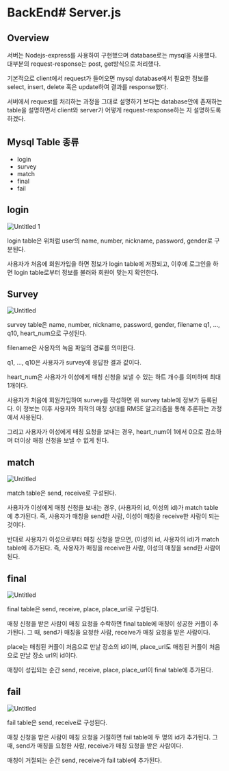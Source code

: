 # BackEnd# Server.js

## Overview

서버는 Nodejs-express를 사용하여 구현했으며 database로는 mysql을 사용했다. 대부분의 request-response는 post, get방식으로 처리했다. 

기본적으로 client에서 request가 들어오면 mysql database에서 필요한 정보를 select, insert, delete 혹은 update하여 결과를 response했다. 

서버에서 request를 처리하는 과정을 그대로 설명하기 보다는 database안에 존재하는 table을 설명하면서 client와 server가 어떻게 request-response하는 지 설명하도록 하겠다.

## Mysql Table 종류

- login
- survey
- match
- final
- fail

## login

![Untitled 1](https://user-images.githubusercontent.com/81549602/148946553-9aafd2d8-b408-4d0c-99f6-aee788558121.png)


login table은 위처럼 user의 name, number, nickname, password, gender로 구분된다. 

사용자가 처음에 회원가입을 하면 정보가 login table에 저장되고, 이후에 로그인을 하면 login table로부터 정보를 불러와 회원이 맞는지 확인한다. 

## Survey

![Untitled](Server%20js%20086c52b473914607a1c607714dda9776/Untitled%201.png)

survey table은 name, number, nickname, password, gender, filename q1, ..., q10, heart_num으로 구성된다.

filename은 사용자의 녹음 파일의 경로를 의미한다.

q1, ..., q10은 사용자가 survey에 응답한 결과 값이다.

heart_num은 사용자가 이성에게 매칭 신청을 보낼 수 있는 하트 개수를 의미하며 최대 1개이다.

사용자가 처음에 회원가입하여 survey를 작성하면 위 survey table에 정보가 등록된다. 이 정보는 이후 사용자와 최적의 매칭 상대를 RMSE 알고리즘을 통해 추론하는 과정에서 사용된다.

그리고 사용자가 이성에게 매칭 요청을 보내는 경우, heart_num이 1에서 0으로 감소하며 더이상 매칭 신청을 보낼 수 없게 된다.

## match

![Untitled](Server%20js%20086c52b473914607a1c607714dda9776/Untitled%202.png)

match table은 send, receive로 구성된다. 

사용자가 이성에게 매칭 신청을 보내는 경우, (사용자의 id, 이성의 id)가 match table에 추가된다. 즉, 사용자가 매칭을 send한 사람, 이성이 매칭을 receive한 사람이 되는 것이다.

반대로 사용자가 이성으로부터 매칭 신청을 받으면, (이성의 id, 사용자의 id)가 match table에 추가된다. 즉, 사용자가 매칭을 receive한 사람, 이성의 매칭을 send한 사람이 된다.

## final

![Untitled](Server%20js%20086c52b473914607a1c607714dda9776/Untitled%203.png)

final table은 send, receive, place, place_url로 구성된다.

매칭 신청을 받은 사람이 매칭 요청을 수락하면 final table에 매칭이 성공한 커플이 추가된다. 그 때, send가 매칭을 요청한 사람, receive가 매칭 요청을 받은 사람이다. 

place는 매칭된 커플이 처음으로 만날 장소의 id이며, place_url도 매칭된 커플이 처음으로 만날 장소 url의 id이다.

매칭이 성립되는 순간 send, receive, place, place_url이 final table에 추가된다.

## fail

![Untitled](Server%20js%20086c52b473914607a1c607714dda9776/Untitled%204.png)

fail table은 send, receive로 구성된다.

매칭 신청을 받은 사람이 매칭 요청을 거절하면 fail table에 두 명의 id가 추가된다. 그 때, send가 매칭을 요청한 사람, receive가 매칭 요청을 받은 사람이다.

매칭이 거절되는 순간 send, receive가 fail table에 추가된다.
